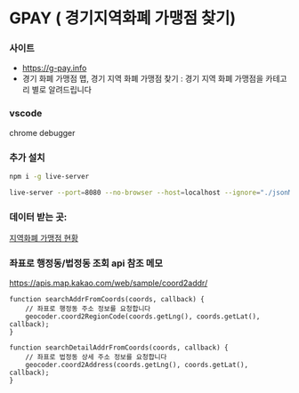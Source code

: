 # GPAY ( 경기지역화폐 가맹점 찾기)

### 사이트 
- https://g-pay.info 
- 경기 화폐 가맹점 맵, 경기 지역 화폐 가맹점 찾기 : 경기 지역 화폐 가맹점을 카테고리 별로 알려드립니다

### vscode

chrome debugger

### 추가 설치

```bash
npm i -g live-server

live-server --port=8080 --no-browser --host=localhost --ignore="./jsonMaker/**"
```

### 데이터 받는 곳:

[지역화폐 가맹점 현황](https://data.gg.go.kr/portal/data/service/selectServicePage.do?infId=3NPA52LBMO36CQEQ1GMY28894927&infSeq=1)

### 좌표로 행정동/법정동 조회 api 참조 메모

https://apis.map.kakao.com/web/sample/coord2addr/

```
function searchAddrFromCoords(coords, callback) {
    // 좌표로 행정동 주소 정보를 요청합니다
    geocoder.coord2RegionCode(coords.getLng(), coords.getLat(), callback);
}

function searchDetailAddrFromCoords(coords, callback) {
    // 좌표로 법정동 상세 주소 정보를 요청합니다
    geocoder.coord2Address(coords.getLng(), coords.getLat(), callback);
}
```
